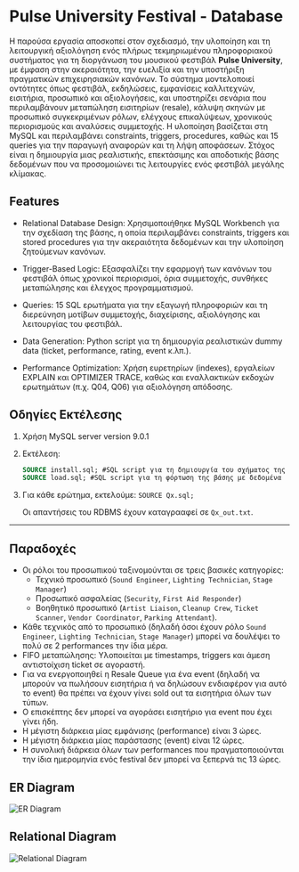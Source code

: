 # Pulse University Festival - Database

Η παρούσα εργασία αποσκοπεί στον σχεδιασμό, την υλοποίηση και τη λειτουργική αξιολόγηση ενός πλήρως τεκμηριωμένου πληροφοριακού συστήματος για τη διοργάνωση του μουσικού φεστιβάλ **Pulse University**, με έμφαση στην ακεραιότητα, την ευελιξία και την υποστήριξη πραγματικών επιχειρησιακών κανόνων. Το σύστημα μοντελοποιεί οντότητες όπως φεστιβάλ, εκδηλώσεις, εμφανίσεις καλλιτεχνών, εισιτήρια, προσωπικό και αξιολογήσεις, και υποστηρίζει σενάρια που περιλαμβάνουν μεταπώληση εισιτηρίων (resale), κάλυψη σκηνών με προσωπικό συγκεκριμένων ρόλων, ελέγχους επικαλύψεων, χρονικούς περιορισμούς και αναλύσεις συμμετοχής. Η υλοποίηση βασίζεται στη MySQL και περιλαμβάνει constraints, triggers, procedures, καθώς και 15 queries για την παραγωγή αναφορών και τη λήψη αποφάσεων. Στόχος είναι η δημιουργία μιας ρεαλιστικής, επεκτάσιμης και αποδοτικής βάσης δεδομένων που να προσομοιώνει τις λειτουργίες ενός φεστιβάλ μεγάλης κλίμακας.

## Features
* Relational Database Design: Χρησιμοποιήθηκε MySQL Workbench για την σχεδίαση της βάσης, η οποία περιλαμβάνει constraints, triggers και stored procedures για την ακεραιότητα δεδομένων και την υλοποίηση ζητούμενων κανόνων.

* Trigger-Based Logic: Εξασφαλίζει την εφαρμογή των κανόνων του φεστιβάλ όπως χρονικοί περιορισμοί, όρια συμμετοχής, συνθήκες μεταπώλησης και έλεγχος προγραμματισμού.

* Queries: 15 SQL ερωτήματα για την εξαγωγή πληροφοριών και τη διερεύνηση μοτίβων συμμετοχής, διαχείρισης, αξιολόγησης και λειτουργίας του φεστιβάλ.

* Data Generation: Python script για τη δημιουργία ρεαλιστικών dummy data (ticket, performance, rating, event κ.λπ.).

* Performance Optimization: Χρήση ευρετηρίων (indexes), εργαλείων EXPLAIN και OPTIMIZER TRACE, καθώς και εναλλακτικών εκδοχών ερωτημάτων (π.χ. Q04, Q06) για αξιολόγηση απόδοσης.

## Οδηγίες Εκτέλεσης

1. Χρήση MySQL server version 9.0.1
2. Εκτέλεση:

   ```sql
   SOURCE install.sql; #SQL script για τη δημιουργία του σχήματος της βάσης μας
   SOURCE load.sql; #SQL script για τη φόρτωση της βάσης με δεδομένα
   ```
3. Για κάθε ερώτημα, εκτελούμε: `SOURCE Qx.sql;`
   
   Οι απαντήσεις του RDBMS έχουν καταγρααφεί σε `Qx_out.txt`.
---

## Παραδοχές
* Οι ρόλοι του προσωπικού ταξινομούνται σε τρεις βασικές κατηγορίες:
  * Τεχνικό προσωπικό (`Sound Engineer`, `Lighting Technician`, `Stage Manager`)
  * Προσωπικό ασφαλείας (`Security`, `First Aid Responder`)
  * Βοηθητικό προσωπικό (`Artist Liaison`, `Cleanup Crew`, `Ticket Scanner`, `Vendor Coordinator`, `Parking Attendant`).
* Κάθε τεχνικός από το προσωπικό (δηλαδή όσοι έχουν ρόλο `Sound Engineer`, `Lighting Technician`, `Stage Manager`) μπορεί να δουλέψει το πολύ σε 2 performances την ίδια μέρα.
* FIFO μεταπώλησης: Υλοποιείται με timestamps, triggers και άμεση αντιστοίχιση ticket σε αγοραστή.
* Για να ενεργοποιηθεί η Resale Queue για ένα event (δηλαδή να μπορούν να πωλήσουν εισητήρια ή να δηλώσουν ενδιαφέρον για αυτό το event) θα πρέπει να έχουν γίνει sold out τα εισητήρια όλων των τύπων.
* Ο επισκέπτης δεν μπορεί να αγοράσει εισητήριο για event που έχει γίνει ήδη. 
* Η μέγιστη διάρκεια μίας εμφάνισης (performance) είναι 3 ώρες.
* Η μέγιστη διάρκεια μίας παράστασης (event) είναι 12 ώρες.
* Η συνολική διάρκεια όλων των performances που πραγματοποιούνται την ίδια ημερομηνία ενός festival δεν μπορεί να ξεπερνά τις 13 ώρες.
  


## ER Diagram
![ER Diagram](https://github.com/user-attachments/assets/30d19641-322c-4d3e-b098-e456490a3e1f)

## Relational Diagram
![Relational Diagram](https://github.com/user-attachments/assets/5cb67ff7-d9eb-4044-ad70-73f152c14ced)



